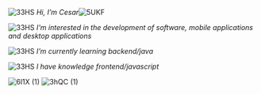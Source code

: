 
![33HS](https://github.com/CeCuVa/CeCuVa/assets/134743970/1b15aadb-b486-4bde-bfe8-b89c73f3fb03)  *Hi, I’m Cesar*![5UKF](https://github.com/CeCuVa/CeCuVa/assets/134743970/cc910c16-39c9-4b3d-bce0-598e33928fa4)

![33HS](https://github.com/CeCuVa/CeCuVa/assets/134743970/1b15aadb-b486-4bde-bfe8-b89c73f3fb03)
   *I'm interested in the development of software, mobile applications and desktop applications*

![33HS](https://github.com/CeCuVa/CeCuVa/assets/134743970/1b15aadb-b486-4bde-bfe8-b89c73f3fb03)  *I’m currently learning  backend/java*                                                         

![33HS](https://github.com/CeCuVa/CeCuVa/assets/134743970/1b15aadb-b486-4bde-bfe8-b89c73f3fb03) *I have knowledge frontend/javascript*


![6l1X (1)](https://github.com/CeCuVa/CeCuVa/assets/134743970/6fca0627-8e51-4a28-a978-e483d75654e8)
  ![3hQC (1)](https://github.com/CeCuVa/CeCuVa/assets/134743970/942015b0-f26a-4ebb-9348-283c3f3c5bdb)     














